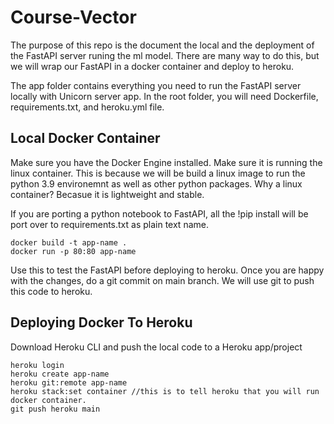 # Course-Vector
The purpose of this repo is the document the local and the deployment of the FastAPI server runing the ml model. There are many way to do this, but we will wrap our FastAPI in a docker container and deploy to heroku. 

The app folder contains everything you need to run the FastAPI server locally with Unicorn server app. In the root folder, you will need Dockerfile, requirements.txt, and heroku.yml file.

## Local Docker Container
Make sure you have the Docker Engine installed. Make sure it is running the linux container. This is because we will be build a linux image to run the python 3.9 environemnt as well as other python packages. Why a linux container? Becasue it is lightweight and stable.

If you are porting a python notebook to FastAPI, all the !pip install will be port over to requirements.txt as plain text name.

```
docker build -t app-name .
docker run -p 80:80 app-name
```

Use this to test the FastAPI before deploying to heroku.
Once you are happy with the changes, do a git commit on main branch. We will use git to push this code to heroku. 

## Deploying Docker To Heroku
Download Heroku CLI and push the local code to a Heroku app/project

```
heroku login
heroku create app-name
heroku git:remote app-name
heroku stack:set container //this is to tell heroku that you will run docker container.
git push heroku main
```


